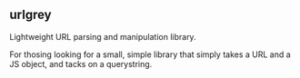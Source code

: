 urlgrey
-------

Lightweight URL parsing and manipulation library.

For thosing looking for a small, simple library that simply takes a URL and a
JS object, and tacks on a querystring.
